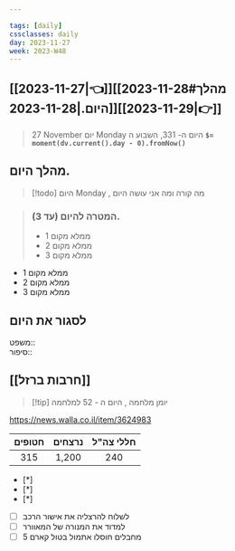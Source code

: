 ```yaml
---

tags: [daily]
cssclasses: daily
day: 2023-11-27
week: 2023-W48
---
```


## [[2023-11-27|👈]][[2023-11-28#מהלך היום.|2023-11-28]][[2023-11-29|👉]]

>  27 November יום Monday היום ה- 331, השבוע ה **`$= moment(dv.current().day - 0).fromNow()`**

 ## מהלך היום.
> [!todo] היום Monday , מה קורה ומה אני עושה היום

> ###  המטרה להיום (עד 3). 
> - ממלא מקום 1
> - ממלא מקום 2
> - ממלא מקום 3

- ממלא מקום 1
- ממלא מקום 2
- ממלא מקום 3


## לסגור את היום 
משפט::  
סיפור::

 
##  [[חרבות ברזל]]
> [!tip]  יומן מלחמה , היום ה - 52 למלחמה

https://news.walla.co.il/item/3624983

 | חטופים | נרצחים | חללי צה"ל |
 |:------:|:------:|:---------:|
 | 315    | 1,200  | 240       |
 
- [*]  
- [*]  
- [*]  
- [ ] לשלוח להרצליה את אישור הרכב
- [ ] למדוד את המנורה של המאוורר
- [ ] 5 מחבלים חוסלו אתמול בטול קארם